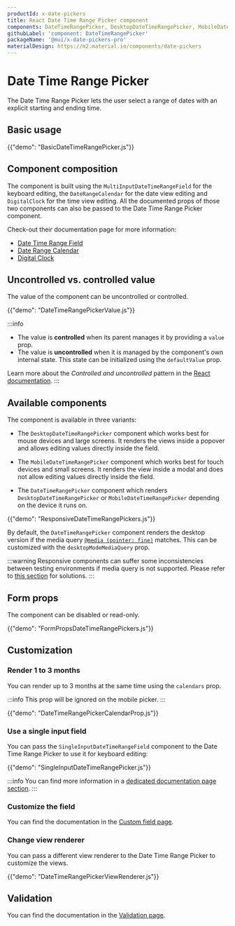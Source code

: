 ```yaml
---
productId: x-date-pickers
title: React Date Time Range Picker component
components: DateTimeRangePicker, DesktopDateTimeRangePicker, MobileDateTimeRangePicker, DateRangeCalendar, DateRangePickerDay, DigitalClock, MultiSectionDigitalClock, DateTimeRangePickerTabs, DateTimeRangePickerToolbar
githubLabel: 'component: DateTimeRangePicker'
packageName: '@mui/x-date-pickers-pro'
materialDesign: https://m2.material.io/components/date-pickers
---
```


# Date Time Range Picker [<span class="plan-pro"></span>](/x/introduction/licensing/#pro-plan 'Pro plan')

<p class="description">The Date Time Range Picker lets the user select a range of dates with an explicit starting and ending time.</p>

## Basic usage

{{"demo": "BasicDateTimeRangePicker.js"}}

## Component composition

The component is built using the `MultiInputDateTimeRangeField` for the keyboard editing, the `DateRangeCalendar` for the date view editing and `DigitalClock` for the time view editing.
All the documented props of those two components can also be passed to the Date Time Range Picker component.

Check-out their documentation page for more information:

- [Date Time Range Field](/x/react-date-pickers/date-time-range-field/)
- [Date Range Calendar](/x/react-date-pickers/date-range-calendar/)
- [Digital Clock](/x/react-date-pickers/digital-clock/)

## Uncontrolled vs. controlled value

The value of the component can be uncontrolled or controlled.

{{"demo": "DateTimeRangePickerValue.js"}}

:::info

- The value is **controlled** when its parent manages it by providing a `value` prop.
- The value is **uncontrolled** when it is managed by the component's own internal state. This state can be initialized using the `defaultValue` prop.

Learn more about the _Controlled and uncontrolled_ pattern in the [React documentation](https://react.dev/learn/sharing-state-between-components#controlled-and-uncontrolled-components).
:::

## Available components

The component is available in three variants:

- The `DesktopDateTimeRangePicker` component which works best for mouse devices and large screens.
  It renders the views inside a popover and allows editing values directly inside the field.

- The `MobileDateTimeRangePicker` component which works best for touch devices and small screens.
  It renders the view inside a modal and does not allow editing values directly inside the field.

- The `DateTimeRangePicker` component which renders `DesktopDateTimeRangePicker` or `MobileDateTimeRangePicker` depending on the device it runs on.

{{"demo": "ResponsiveDateTimeRangePickers.js"}}

By default, the `DateTimeRangePicker` component renders the desktop version if the media query [`@media (pointer: fine)`](https://developer.mozilla.org/en-US/docs/Web/CSS/@media/pointer) matches.
This can be customized with the `desktopModeMediaQuery` prop.

:::warning
Responsive components can suffer some inconsistencies between testing environments if media query is not supported.
Please refer to [this section](/x/react-date-pickers/base-concepts/#testing-caveats) for solutions.
:::

## Form props

The component can be disabled or read-only.

{{"demo": "FormPropsDateTimeRangePickers.js"}}

## Customization

### Render 1 to 3 months

You can render up to 3 months at the same time using the `calendars` prop.

:::info
This prop will be ignored on the mobile picker.
:::

{{"demo": "DateTimeRangePickerCalendarProp.js"}}

### Use a single input field

You can pass the `SingleInputDateTimeRangeField` component to the Date Time Range Picker to use it for keyboard editing:

{{"demo": "SingleInputDateTimeRangePicker.js"}}

:::info
You can find more information in a [dedicated documentation page section](/x/react-date-pickers/custom-field/#use-single-input-fields-on-range-pickers).
:::

### Customize the field

You can find the documentation in the [Custom field page](/x/react-date-pickers/custom-field/).

### Change view renderer

You can pass a different view renderer to the Date Time Range Picker to customize the views.

{{"demo": "DateTimeRangePickerViewRenderer.js"}}

## Validation

You can find the documentation in the [Validation page](/x/react-date-pickers/validation/).
